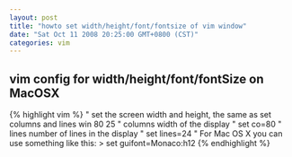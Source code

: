 ```yaml
---
layout: post
title: "howto set width/height/font/fontsize of vim window"
date: "Sat Oct 11 2008 20:25:00 GMT+0800 (CST)"
categories: vim
---
```


vim config for width/height/font/fontSize on MacOSX
-----

{% highlight vim %}
" set the screen width and height, the same as set columns and lines
win 80 25
" columns width of the display
" set co=80
" lines number of lines in the display
" set lines=24
" For Mac OS X you can use something like this: >
set guifont=Monaco:h12
{% endhighlight %}


